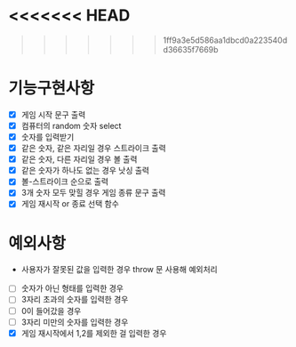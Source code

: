 <<<<<<< HEAD
=======

>>>>>>> 1ff9a3e5d586aa1dbcd0a223540dd36635f7669b
# 기능구현사항

- [x] 게임 시작 문구 출력
- [x] 컴퓨터의 random 숫자 select
- [x] 숫자를 입력받기
- [x] 같은 숫자, 같은 자리일 경우 스트라이크 출력
- [x] 같은 숫자, 다른 자리일 경우 볼 출력
- [x] 같은 숫자가 하나도 없는 경우 낫싱 출력
- [x] 볼-스트라이크 순으로 출력
- [x] 3개 숫자 모두 맞힐 경우 게임 종류 문구 출력
- [x] 게임 재시작 or 종료 선택 함수

# 예외사항

- 사용자가 잘못된 값을 입력한 경우 throw 문 사용해 예외처리
- [ ] 숫자가 아닌 형태를 입력한 경우
- [ ] 3자리 초과의 숫자를 입력한 경우
- [ ] 0이 들어갔을 경우
- [ ] 3자리 미만의 숫자를 입력한 경우
- [x] 게임 재시작에서 1,2를 제외한 걸 입력한 경우